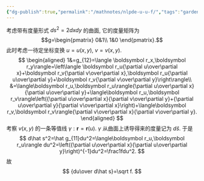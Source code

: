 ```yaml
---
{"dg-publish":true,"permalink":"/mathnotes/nlpde-u-u-f/","tags":"gardenEntry","dgHomeLink":true,"dgPassFrontmatter":false,"dgShowBacklinks":false,"dgShowLocalGraph":false}
---
```



考虑带有度量形式 $ds^2=2dxdy$ 的曲面, 它的度量矩阵为
$$g=\begin{pmatrix}
0&1\\
1&0
\end{pmatrix}.$$
此时考虑一待定坐标变换 $u=u(x,y),\ v=v(x,y)$.
$$
\begin{aligned}
1&=g_{12}=\langle \boldsymbol r_x,\boldsymbol r_y\rangle=\left\langle \boldsymbol r_u{\partial u\over\partial x}+\boldsymbol r_v{\partial v\over\partial x},\boldsymbol r_u{\partial u\over\partial y}+\boldsymbol r_v{\partial v\over\partial y}\right\rangle\\
&=\langle\boldsymbol r_u,\boldsymbol r_u\rangle{\partial u\over\partial x}{\partial u\over\partial y}+\langle\boldsymbol r_u,\boldsymbol r_v\rangle\left({\partial u\over\partial x}{\partial v\over\partial y}+{\partial u\over\partial y}{\partial v\over\partial x}\right)+\langle\boldsymbol r_v,\boldsymbol r_v\rangle{\partial v\over\partial x}{\partial v\over\partial y}.
\end{aligned}
$$
考察 $v(x,y)$ 的一条等值线 $\gamma:\boldsymbol r=\boldsymbol r(u)$. $\gamma$ 从曲面上诱导得来的度量记为 $d\hat{s}$. 于是
$$
d\hat s^2=\hat g_{11}du^2=\langle\boldsymbol r_u,\boldsymbol r_u\rangle du^2=\left({\partial u\over\partial x}{\partial u\over\partial y}\right)^{-1}du^2=\frac1fdu^2.
$$
故
$$
{du\over d\hat s}=\sqrt f.
$$
